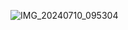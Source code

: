 ![IMG_20240710_095304](https://github.com/user-attachments/assets/8f5aec72-fc3b-44c2-8f4b-f844580fd381)
